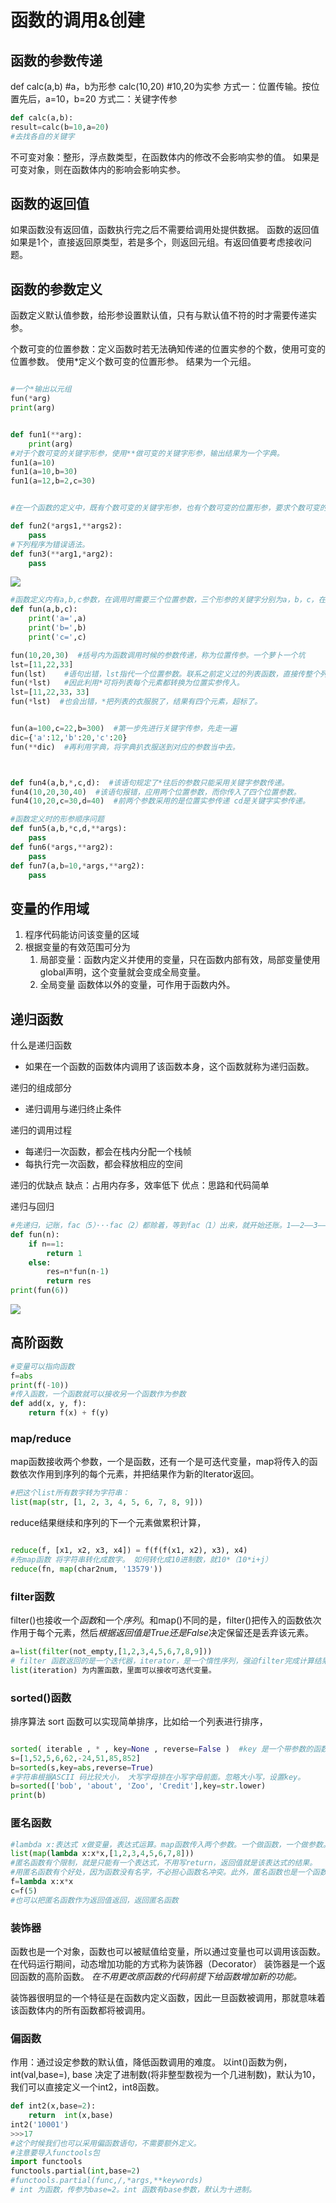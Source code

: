 # 函数的调用&创建
## 函数的参数传递
def calc(a,b)  #a，b为形参
calc(10,20)  #10,20为实参
方式一：位置传输。按位置先后，a=10，b=20
方式二：关键字传参
```python
def calc(a,b):
result=calc(b=10,a=20)
#去找各自的关键字
```

不可变对象：整形，浮点数类型，在函数体内的修改不会影响实参的值。
如果是可变对象，则在函数体内的影响会影响实参。
## 函数的返回值
如果函数没有返回值，函数执行完之后不需要给调用处提供数据。
函数的返回值如果是1个，直接返回原类型，若是多个，则返回元组。有返回值要考虑接收问题。

## 函数的参数定义

函数定义默认值参数，给形参设置默认值，只有与默认值不符的时才需要传递实参。

个数可变的位置参数：定义函数时若无法确知传递的位置实参的个数，使用可变的位置参数。
使用*定义个数可变的位置形参。
结果为一个元组。

```python

#一个*输出以元组
fun(*arg)
print(arg)


def fun1(**arg):
    print(arg)
#对于个数可变的关键字形参，使用**做可变的关键字形参，输出结果为一个字典。
fun1(a=10)
fun1(a=10,b=30)
fun1(a=12,b=2,c=30)


#在一个函数的定义中，既有个数可变的关键字形参，也有个数可变的位置形参，要求个数可变的位置形参放在个数可变的关键字形参之前。

def fun2(*args1,**args2):
    pass
#下列程序为错误语法。   
def fun3(**arg1,*arg2):
    pass

```

![](2021-10-22-18-22-18.png)

```python
#函数定义内有a,b,c参数，在调用时需要三个位置参数，三个形参的关键字分别为a，b，c，在调用时可以通过关键字传递参数 
def fun(a,b,c):
    print('a=',a)
    print('b=',b)
    print('c=',c)

fun(10,20,30)  #括号内为函数调用时候的参数传递，称为位置传参。一个萝卜一个坑
lst=[11,22,33]
fun(lst)    #语句出错，lst指代一个位置参数。联系之前定义过的列表函数，直接传整个列表作为参数。
fun(*lst)   #因此利用*可将列表每个元素都转换为位置实参传入。
lst=[11,22,33，33]
fun(*lst)  #也会出错，*把列表的衣服脱了，结果有四个元素，超标了。


fun(a=100,c=22,b=300)  #第一步先进行关键字传参，先走一遍
dic={'a':12,'b':20,'c':20} 
fun(**dic)  #再利用字典，将字典扒衣服送到对应的参数当中去。



def fun4(a,b,*,c,d):  #该语句规定了*往后的参数只能采用关键字参数传递。
fun4(10,20,30,40)  #该语句报错，应用两个位置参数，而你传入了四个位置参数。
fun4(10,20,c=30,d=40)  #前两个参数采用的是位置实参传递 cd是关键字实参传递。

#函数定义时的形参顺序问题
def fun5(a,b,*c,d,**args):
    pass
def fun6(*args,**arg2):
    pass
def fun7(a,b=10,*args,**arg2):
    pass

```

## 变量的作用域
1. 程序代码能访问该变量的区域
2. 根据变量的有效范围可分为
   1. 局部变量：函数内定义并使用的变量，只在函数内部有效，局部变量使用global声明，这个变量就会变成全局变量。
   2. 全局变量 函数体以外的变量，可作用于函数内外。


## 递归函数

什么是递归函数
* 如果在一个函数的函数体内调用了该函数本身，这个函数就称为递归函数。

递归的组成部分
* 递归调用与递归终止条件

递归的调用过程
* 每递归一次函数，都会在栈内分配一个栈帧
* 每执行完一次函数，都会释放相应的空间

递归的优缺点
缺点：占用内存多，效率低下
优点：思路和代码简单

递归与回归

```python
#先递归，记账，fac（5）···fac（2）都赊着，等到fac（1）出来，就开始还账。1——2——3——4——5——6，最后输出。
def fun(n):
    if n==1:
        return 1
    else:
        res=n*fun(n-1)
        return res  
print(fun(6))


```

![](2021-10-22-20-30-23.png)

## 高阶函数

```python
#变量可以指向函数
f=abs
print(f(-10))
#传入函数，一个函数就可以接收另一个函数作为参数 
def add(x, y, f):
    return f(x) + f(y)
```


### map/reduce

map函数接收两个参数，一个是函数，还有一个是可迭代变量，map将传入的函数依次作用到序列的每个元素，并把结果作为新的Iterator返回。

```python
#把这个list所有数字转为字符串：
list(map(str, [1, 2, 3, 4, 5, 6, 7, 8, 9]))
```




reduce结果继续和序列的下一个元素做累积计算，

```python

reduce(f, [x1, x2, x3, x4]) = f(f(f(x1, x2), x3), x4)
#先map函数 将字符串转化成数字。 如何转化成10进制数，就10*（10*i+j）
reduce(fn, map(char2num, '13579'))

```

### filter函数

filter()也接收一个*函数*和一个*序列*。和map()不同的是，filter()把传入的函数依次作用于每个元素，然后*根据返回值是True还是False*决定保留还是丢弃该元素。
``` python
a=list(filter(not_empty,[1,2,3,4,5,6,7,8,9]))
# filter 函数返回的是一个迭代器，iterator，是一个惰性序列，强迫filter完成计算结果，需要用list（）获得所有结果并返回list   
list(iteration) 为内置函数，里面可以接收可迭代变量。
```



### sorted()函数
排序算法
sort 函数可以实现简单排序，比如给一个列表进行排序，
```python

sorted( iterable , * , key=None , reverse=False )  #key 是一个带参数的函数
s=[1,52,5,6,62,-24,51,85,852]
b=sorted(s,key=abs,reverse=True)
#字符串根据ASCII 码比较大小， 大写字母排在小写字母前面。忽略大小写，设置key。
b=sorted(['bob', 'about', 'Zoo', 'Credit'],key=str.lower)
print(b)
```

### 匿名函数
```python
#lambda x:表达式 x做变量，表达式运算。map函数传入两个参数。一个做函数，一个做参数。
list(map(lambda x:x*x,[1,2,3,4,5,6,7,8]))
#匿名函数有个限制，就是只能有一个表达式，不用写return，返回值就是该表达式的结果。
#用匿名函数有个好处，因为函数没有名字，不必担心函数名冲突。此外，匿名函数也是一个函数对象，也可以把匿名函数赋值给一个变量，再利用变量来调用该函数：
f=lambda x:x*x
c=f(5)
#也可以把匿名函数作为返回值返回，返回匿名函数   
```

### 装饰器
函数也是一个对象，函数也可以被赋值给变量，所以通过变量也可以调用该函数。
在代码运行期间，动态增加功能的方式称为装饰器（Decorator）
装饰器是一个返回函数的高阶函数。
*在不用更改原函数的代码前提下给函数增加新的功能。*

装饰器很明显的一个特征是在函数内定义函数，因此一旦函数被调用，那就意味着该函数体内的所有函数都将被调用。


### 偏函数 
作用：通过设定参数的默认值，降低函数调用的难度。
以int()函数为例，int(val,base=), base 决定了进制数(将非整型数视为一个几进制数)，默认为10，我们可以直接定义一个int2，int8函数。
```python
def int2(x,base=2):
    return  int(x,base)
int2('10001')
>>>17
#这个时候我们也可以采用偏函数语句，不需要额外定义。
#注意要导入functools包
import functools
functools.partial(int,base=2)
#functools.partial(func,/,*args,**keywords)
# int 为函数，传参为base=2。int 函数有base参数，默认为十进制。


```


